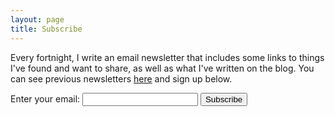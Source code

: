 ```yaml
---
layout: page
title: Subscribe
---
```


Every fortnight, I write an email newsletter that includes some links to things I've found and want to share, as well as what I've written on the blog. You can see previous newsletters [here](https://buttondown.email/csacklen) and sign up below.
<p>
<form
  action="https://buttondown.email/api/emails/embed-subscribe/csacklen"
  method="post"
  target="popupwindow"
  onsubmit="window.open('https://buttondown.email/csacklen', 'popupwindow')"
  class="embeddable-buttondown-form"
>
  <label for="bd-email">Enter your email:</label>
  <input type="email" name="email" id="bd-email" />
  <input type="hidden" value="1" name="embed" />
  <input type="submit" value="Subscribe" />
</form>